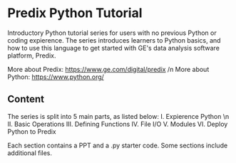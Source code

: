 # Predix Python Tutorial
Introductory Python tutorial series for users with no previous Python or coding expierence. The series introduces learners to Python basics, and how to use this language to get started with GE's data analysis software platform, Predix.

More about Predix: https://www.ge.com/digital/predix /n
More about Python: https://www.python.org/

## Content
The series is split into 5 main parts, as listed below:
I.    Expierence Python \n
II.   Basic Operations
III.  Defining Functions
IV.   File I/O
V.    Modules
VI.   Deploy Python to Predix

Each section contains a PPT and a .py starter code. Some sections include additional files.
